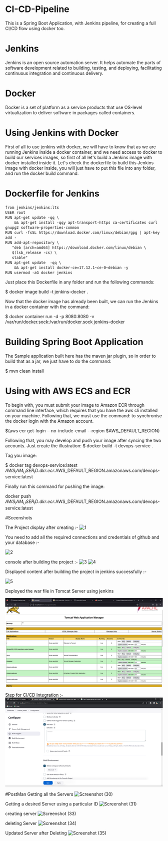 # CI-CD-Pipeline 
This is a Spring Boot Application, with Jenkins pipeline, for creating a full CI/CD flow using docker too.

# Jenkins 
Jenkins is an open source automation server. It helps automate the parts of software development related to building, testing, and deploying, facilitating continuous integration and continuous delivery.
 
# Docker 
Docker is a set of platform as a service products that use OS-level virtualization to deliver software in packages called containers.

# Using Jenkins with Docker
First of all to use jenkins with docker, we will have to know that as we are running Jenkins inside a docker container, and we need access to docker to
build our services images, so first of all let's build a Jenkins image with docker installed inside it. Let's check the dockerfile to 
build this Jenkins image with docker inside, you will just have to put this file into any folder, and run the docker build command.

# Dockerfile for Jenkins
```
from jenkins/jenkins:lts
USER root
RUN apt-get update -qq \
    && apt-get install -qqy apt-transport-https ca-certificates curl gnupg2 software-properties-common
RUN curl -fsSL https://download.docker.com/linux/debian/gpg | apt-key add -
RUN add-apt-repository \
   "deb [arch=amd64] https://download.docker.com/linux/debian \
   $(lsb_release -cs) \
   stable"
RUN apt-get update  -qq \
    && apt-get install docker-ce=17.12.1~ce-0~debian -y
RUN usermod -aG docker jenkins
```

Just place this Dockerfile in any folder and run the following commands:

$ docker image build -t jenkins-docker .

Now that the docker image has already been built, we can run the Jenkins in a docker container with the command:

$ docker container run -d -p 8080:8080 -v /var/run/docker.sock:/var/run/docker.sock jenkins-docker

# Building Spring Boot Application
The Sample application built here has the maven jar plugin, so in order to build that as a jar, we just have to do the command:

$ mvn clean install

# Using with AWS ECS and ECR

To begin with, you must submit your image to Amazon ECR through command line interface, which requires that you have the aws cli installed on your machine. Following that, we must use the command: to synchronise the docker login with the Amazon account.

$(aws ecr get-login --no-include-email --region $AWS_DEFAULT_REGION)

Following that, you may develop and push your image after syncing the two accounts. Just create the illustration:
$ docker build -t devops-service . 

Tag you image:

$ docker tag devops-service:latest $AWS_IAM_USER_ID.dkr.ecr.$AWS_DEFAULT_REGION.amazonaws.com/devops-service:latest

Finally run this command for pushing the image:

docker push $AWS_IAM_USER_ID.dkr.ecr.$AWS_DEFAULT_REGION.amazonaws.com/devops-service:latest



#Sceenshots

The Project display after creating :-
![1](https://user-images.githubusercontent.com/74751196/235208025-1e2ab0f5-9f95-4018-96c9-957c4ed0c957.png)

You need to add all the required connections and credentials of github and your database :-

![2](https://user-images.githubusercontent.com/74751196/235208046-94fd5f28-c4cb-4c98-b998-6d6361db686a.png)

console after building the project  :-
![3](https://user-images.githubusercontent.com/74751196/235208067-af992f90-2afc-4d65-bf22-70f8e9666e1a.png)
![4](https://user-images.githubusercontent.com/74751196/235208082-1dc0238b-f24d-496e-b98d-db4fb181543e.png)

Displayed content after building the project in jenkins successfully :-

![5](https://user-images.githubusercontent.com/74751196/235208105-d7acbb3d-30ff-49c7-a999-0047cfa02408.png)

Deployed the war file in Tomcat Server using jenkins

![6](https://github.com/rock-man-ctrl/CI-CD-Pipeline/blob/main/Screenshots/Screenshot%20(32).png?raw=true)


Step for CI/CD Integration :-
![7](https://github.com/rock-man-ctrl/CI-CD-Pipeline/blob/main/Screenshots/Screenshot%20(36).png?raw=true)

#PostMan
Getting all the Servers
![Screenshot (30)](https://user-images.githubusercontent.com/74751196/235208140-a5829954-19e0-4080-ac33-0512308a9d58.png)

Getting a desired Server using a particular ID
![Screenshot (31)](https://user-images.githubusercontent.com/74751196/235208167-47af6d4f-8b02-4275-8fb3-336a7e77ab77.png)

creating server
![Screenshot (33)](https://user-images.githubusercontent.com/74751196/235208220-b91c2e20-7bcf-4714-9df4-15a440b962ab.png)

deleting Server
![Screenshot (34)](https://user-images.githubusercontent.com/74751196/235208244-0dae6d98-b53c-4388-8079-59b444a4a4ee.png)

Updated Server after Deleting
![Screenshot (35)](https://user-images.githubusercontent.com/74751196/235208260-36471909-4911-4452-b6ef-345a28864cd8.png)
